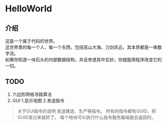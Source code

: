 # HelloWorld

介绍
---
这是一个属于代码的世界。<br>
这世界里的每一个人，每一个东西，包括高山大海，刀剑风云，其本质都是一串数字流。<br>
如果你知道一块石头的内部数据结构，并且参透其中玄妙，你就能用程序改变它的一切。<br>

TODO
---
1. 六边形网格寻路算法
2. GUI
    1.显示地图
    2.发送指令<br>

> 关于GUI指令的说明
> 发送建造、生产等指令。
> 所有的指令都有GUID，把GUID发过来就好了。
> 每个地块可以执行什么指令服务器端是会返回的。
